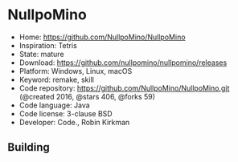 # NullpoMino

- Home: https://github.com/NullpoMino/NullpoMino
- Inspiration: Tetris
- State: mature
- Download: https://github.com/nullpomino/nullpomino/releases
- Platform: Windows, Linux, macOS
- Keyword: remake, skill
- Code repository: https://github.com/NullpoMino/NullpoMino.git (@created 2016, @stars 406, @forks 59)
- Code language: Java
- Code license: 3-clause BSD
- Developer: Code., Robin Kirkman

## Building
